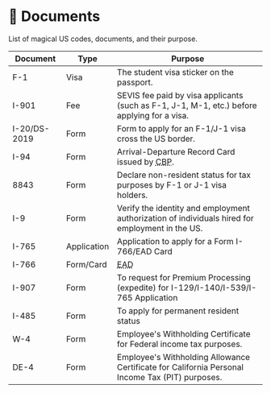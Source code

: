 # 📄 Documents

List of magical US codes, documents, and their purpose.

| Document     | Type        | Purpose                                                                                              |
| ------------ | ----------- | ---------------------------------------------------------------------------------------------------- |
| F-1          | Visa        | The student visa sticker on the passport.                                                            |
| I-901        | Fee         | SEVIS fee paid by visa applicants (such as F-1, J-1, M-1, etc.) before applying for a visa.          |
| I-20/DS-2019 | Form        | Form to apply for an F-1/J-1 visa cross the US border.                                               |
| I-94         | Form        | Arrival-Departure Record Card issued by <abbr title="U.S. Customs and Border Protection">CBP</abbr>. |
| 8843         | Form        | Declare non-resident status for tax purposes by F-1 or J-1 visa holders.                             |
| I-9          | Form        | Verify the identity and employment authorization of individuals hired for employment in the US.      |
| I-765        | Application | Application to apply for a Form I-766/EAD Card                                                       |
| I-766        | Form/Card   | <abbr title="Employment Authorization Document">EAD</abbr>                                           |
| I-907        | Form        | To request for Premium Processing (expedite) for I-129/I-140/I-539/I-765 Application                 |
| I-485        | Form        | To apply for permanent resident status                                                               |
| W-4          | Form        | Employee's Withholding Certificate for Federal income tax purposes.                                  |
| DE-4         | Form        | Employee's Withholding Allowance Certificate for California Personal Income Tax (PIT) purposes.      |
